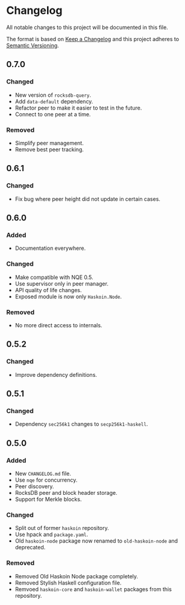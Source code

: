 # Changelog
All notable changes to this project will be documented in this file.

The format is based on [Keep a Changelog](http://keepachangelog.com/en/1.0.0/)
and this project adheres to [Semantic Versioning](http://semver.org/spec/v2.0.0.html).

## 0.7.0
### Changed
- New version of `rocksdb-query`.
- Add `data-default` dependency.
- Refactor peer to make it easier to test in the future.
- Connect to one peer at a time.

### Removed
- Simplify peer management.
- Remove best peer tracking.

## 0.6.1
### Changed
- Fix bug where peer height did not update in certain cases.

## 0.6.0
### Added
- Documentation everywhere.

### Changed
- Make compatible with NQE 0.5.
- Use supervisor only in peer manager.
- API quality of life changes.
- Exposed module is now only `Haskoin.Node`.

### Removed
- No more direct access to internals.

## 0.5.2
### Changed
- Improve dependency definitions.

## 0.5.1
### Changed
- Dependency `sec256k1` changes to `secp256k1-haskell`.

## 0.5.0
### Added
- New `CHANGELOG.md` file.
- Use `nqe` for concurrency.
- Peer discovery.
- RocksDB peer and block header storage.
- Support for Merkle blocks.

### Changed
- Split out of former `haskoin` repository.
- Use hpack and `package.yaml`.
- Old `haskoin-node` package now renamed to `old-haskoin-node` and deprecated.

### Removed
- Removed Old Haskoin Node package completely.
- Removed Stylish Haskell configuration file.
- Remvoed `haskoin-core` and `haskoin-wallet` packages from this repository.
